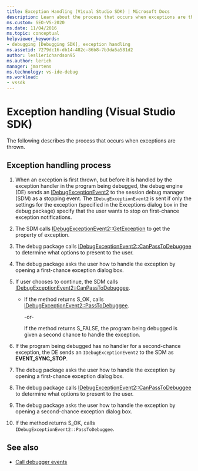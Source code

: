 ```yaml
---
title: Exception Handling (Visual Studio SDK) | Microsoft Docs
description: Learn about the process that occurs when exceptions are thrown. This article describes all the steps involved.
ms.custom: SEO-VS-2020
ms.date: 11/04/2016
ms.topic: conceptual
helpviewer_keywords:
- debugging [Debugging SDK], exception handling
ms.assetid: 7279dc16-db14-482c-86b8-7b3da5a581d2
author: leslierichardson95
ms.author: lerich
manager: jmartens
ms.technology: vs-ide-debug
ms.workload:
- vssdk
---
```

# Exception handling (Visual Studio SDK)
The following describes the process that occurs when exceptions are thrown.

## Exception handling process

1. When an exception is first thrown, but before it is handled by the exception handler in the program being debugged, the debug engine (DE) sends an [IDebugExceptionEvent2](../../extensibility/debugger/reference/idebugexceptionevent2.md) to the session debug manager (SDM) as a stopping event. The `IDebugExceptionEvent2` is sent if only the settings for the exception (specified in the Exceptions dialog box in the debug package) specify that the user wants to stop on first-chance exception notifications.

2. The SDM calls [IDebugExceptionEvent2::GetException](../../extensibility/debugger/reference/idebugexceptionevent2-getexception.md) to get the property of exception.

3. The debug package calls [IDebugExceptionEvent2::CanPassToDebuggee](../../extensibility/debugger/reference/idebugexceptionevent2-canpasstodebuggee.md) to determine what options to present to the user.

4. The debug package asks the user how to handle the exception by opening a first-chance exception dialog box.

5. If user chooses to continue, the SDM calls [IDebugExceptionEvent2::CanPassToDebuggee](../../extensibility/debugger/reference/idebugexceptionevent2-canpasstodebuggee.md).

    - If the method returns S_OK, calls [IDebugExceptionEvent2::PassToDebuggee](../../extensibility/debugger/reference/idebugexceptionevent2-passtodebuggee.md).

         -or-

         If the method returns S_FALSE, the program being debugged is given a second chance to handle the exception.

6. If the program being debugged has no handler for a second-chance exception, the DE sends an `IDebugExceptionEvent2` to the SDM as **EVENT_SYNC_STOP**.

7. The debug package asks the user how to handle the exception by opening a first-chance exception dialog box.

8. The debug package calls [IDebugExceptionEvent2::CanPassToDebuggee](../../extensibility/debugger/reference/idebugexceptionevent2-canpasstodebuggee.md) to determine what options to present to the user.

9. The debug package asks the user how to handle the exception by opening a second-chance exception dialog box.

10. If the method returns S_OK, calls `IDebugExceptionEvent2::PassToDebuggee`.

## See also
- [Call debugger events](../../extensibility/debugger/calling-debugger-events.md)
